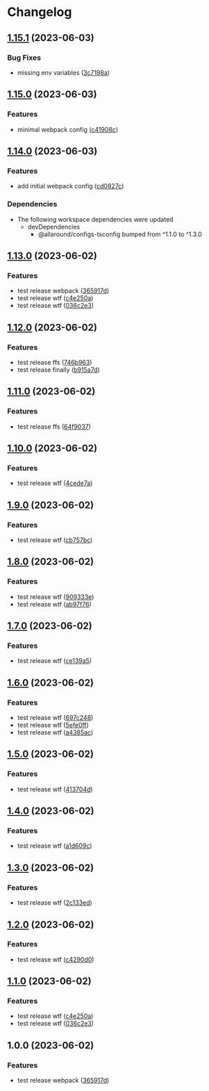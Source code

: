 # Changelog

## [1.15.1](https://github.com/wholesome-ghoul/allaround-configs/compare/configs-webpack-v1.15.0...configs-webpack-v1.15.1) (2023-06-03)


### Bug Fixes

* missing env variables ([3c7198a](https://github.com/wholesome-ghoul/allaround-configs/commit/3c7198a499b37bffd22f63e74c5e2940222e4534))

## [1.15.0](https://github.com/wholesome-ghoul/allaround-configs/compare/configs-webpack-v1.14.0...configs-webpack-v1.15.0) (2023-06-03)


### Features

* minimal webpack config ([c41908c](https://github.com/wholesome-ghoul/allaround-configs/commit/c41908cfb8a25bfcd6576c96f13232eb3f6d7a2a))

## [1.14.0](https://github.com/wholesome-ghoul/allaround-configs/compare/configs-webpack-v1.13.0...configs-webpack-v1.14.0) (2023-06-03)


### Features

* add initial webpack config ([cd0827c](https://github.com/wholesome-ghoul/allaround-configs/commit/cd0827cf8e739a11d7c40e14a2166a755edbbb40))


### Dependencies

* The following workspace dependencies were updated
  * devDependencies
    * @allaround/configs-tsconfig bumped from ^1.1.0 to ^1.3.0

## [1.13.0](https://github.com/wholesome-ghoul/allaround-configs/compare/configs-webpack-v1.12.0...configs-webpack-v1.13.0) (2023-06-02)


### Features

* test release webpack ([365917d](https://github.com/wholesome-ghoul/allaround-configs/commit/365917d5e057afdcd968fd630a941b4d121b0d05))
* test release wtf ([c4e250a](https://github.com/wholesome-ghoul/allaround-configs/commit/c4e250a5302b03e1894cad87a891e2a8ad17f28b))
* test release wtf ([036c2e3](https://github.com/wholesome-ghoul/allaround-configs/commit/036c2e377a55aca3fd71cf8b08a77910677051f8))

## [1.12.0](https://github.com/wholesome-ghoul/allaround-configs/compare/configs-webpack-v1.11.0...configs-webpack-v1.12.0) (2023-06-02)


### Features

* test release ffs ([746b963](https://github.com/wholesome-ghoul/allaround-configs/commit/746b9639ee6ee96a0058c35f95e799e01d7f6a87))
* test release finally ([b915a7d](https://github.com/wholesome-ghoul/allaround-configs/commit/b915a7dffef4384dc9bbc51fd0f8657aa4082abb))

## [1.11.0](https://github.com/wholesome-ghoul/allaround-configs/compare/configs-webpack-v1.10.0...configs-webpack-v1.11.0) (2023-06-02)


### Features

* test release ffs ([64f9037](https://github.com/wholesome-ghoul/allaround-configs/commit/64f90373c0bbb5ca7140a91835efeda9b879cff2))

## [1.10.0](https://github.com/wholesome-ghoul/allaround-configs/compare/configs-webpack-v1.9.0...configs-webpack-v1.10.0) (2023-06-02)


### Features

* test release wtf ([4cede7a](https://github.com/wholesome-ghoul/allaround-configs/commit/4cede7ab5e7c22a1ccd82f07494bcc8ee0f3586a))

## [1.9.0](https://github.com/wholesome-ghoul/allaround-configs/compare/configs-webpack-v1.8.0...configs-webpack-v1.9.0) (2023-06-02)


### Features

* test release wtf ([cb757bc](https://github.com/wholesome-ghoul/allaround-configs/commit/cb757bc85f3241bc49461fe537b2c08b63c16833))

## [1.8.0](https://github.com/wholesome-ghoul/allaround-configs/compare/configs-webpack-v1.7.0...configs-webpack-v1.8.0) (2023-06-02)


### Features

* test release wtf ([909333e](https://github.com/wholesome-ghoul/allaround-configs/commit/909333e1ddb82707ca8e5ac8049560a4b88302f2))
* test release wtf ([ab97f76](https://github.com/wholesome-ghoul/allaround-configs/commit/ab97f76597bc8afa64b815275a8817de2b29bd29))

## [1.7.0](https://github.com/wholesome-ghoul/allaround-configs/compare/configs-webpack-v1.6.0...configs-webpack-v1.7.0) (2023-06-02)


### Features

* test release wtf ([ce139a5](https://github.com/wholesome-ghoul/allaround-configs/commit/ce139a5758ead2d5ce2cec16af9266d0ffe7a653))

## [1.6.0](https://github.com/wholesome-ghoul/allaround-configs/compare/configs-webpack-v1.5.0...configs-webpack-v1.6.0) (2023-06-02)


### Features

* test release wtf ([697c248](https://github.com/wholesome-ghoul/allaround-configs/commit/697c248e7b21b05698c844b88e77f48f3e24c3b3))
* test release wtf ([5efe0ff](https://github.com/wholesome-ghoul/allaround-configs/commit/5efe0ffb597577e73fc60e479503686e4767612d))
* test release wtf ([a4385ac](https://github.com/wholesome-ghoul/allaround-configs/commit/a4385ac8334b40aedfca0fa55b48b33e6f760d32))

## [1.5.0](https://github.com/wholesome-ghoul/allaround-configs/compare/configs-webpack-v1.4.0...configs-webpack-v1.5.0) (2023-06-02)


### Features

* test release wtf ([413704d](https://github.com/wholesome-ghoul/allaround-configs/commit/413704d61f8e93d8ed0b7c0f3a82a30444b78df6))

## [1.4.0](https://github.com/wholesome-ghoul/allaround-configs/compare/configs-webpack-v1.3.0...configs-webpack-v1.4.0) (2023-06-02)


### Features

* test release wtf ([a1d609c](https://github.com/wholesome-ghoul/allaround-configs/commit/a1d609c877efd837e6851201ca794c8efbf37170))

## [1.3.0](https://github.com/wholesome-ghoul/allaround-configs/compare/configs-webpack-v1.2.0...configs-webpack-v1.3.0) (2023-06-02)


### Features

* test release wtf ([2c133ed](https://github.com/wholesome-ghoul/allaround-configs/commit/2c133ed5c3b642423db71b79ea496d1cad42e6a6))

## [1.2.0](https://github.com/wholesome-ghoul/allaround-configs/compare/configs-webpack-v1.1.0...configs-webpack-v1.2.0) (2023-06-02)


### Features

* test release wtf ([c4290d0](https://github.com/wholesome-ghoul/allaround-configs/commit/c4290d0b1b3ab3acb0da0111e2f1c738ec5864a7))

## [1.1.0](https://github.com/wholesome-ghoul/allaround-configs/compare/configs-webpack-v1.0.0...configs-webpack-v1.1.0) (2023-06-02)


### Features

* test release wtf ([c4e250a](https://github.com/wholesome-ghoul/allaround-configs/commit/c4e250a5302b03e1894cad87a891e2a8ad17f28b))
* test release wtf ([036c2e3](https://github.com/wholesome-ghoul/allaround-configs/commit/036c2e377a55aca3fd71cf8b08a77910677051f8))

## 1.0.0 (2023-06-02)


### Features

* test release webpack ([365917d](https://github.com/wholesome-ghoul/allaround-configs/commit/365917d5e057afdcd968fd630a941b4d121b0d05))
